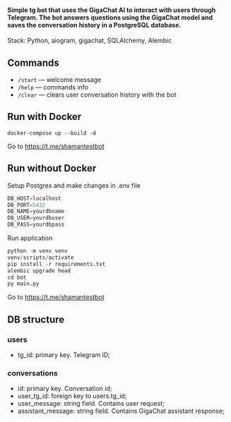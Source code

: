 #### Simple tg bot that uses the GigaChat AI to interact with users through Telegram. The bot answers questions using the GigaChat model and saves the conversation history in a PostgreSQL database.
Stack: Python, aiogram, gigachat, SQLAlchemy, Alembic

## Commands
- `/start` — welcome message
- `/help` — commands info
- `/clear` — clears user conversation history with the bot

## Run with Docker

`docker-compose up --build -d` 

Go to https://t.me/shamantestbot

## Run without Docker

Setup Postgres and make changes in .env file
```python
DB_HOST=localhost
DB_PORT=5432
DB_NAME=yourdbname
DB_USER=yourdbuser
DB_PASS=yourdbpass
```
Run application

```python
python -m venv venv
venv/scripts/activate
pip install -r requirements.txt
alembic upgrade head
cd bot
py main.py
```
Go to https://t.me/shamantestbot
 

## DB structure
### users
- tg_id: primary key. Telegram ID;
### conversations
- id: primary key. Conversation id;
- user_tg_id: foreign key to users.tg_id;
- user_message: string field. Contains user request;
- assistant_message: string field. Contains GigaChat assistant response;
